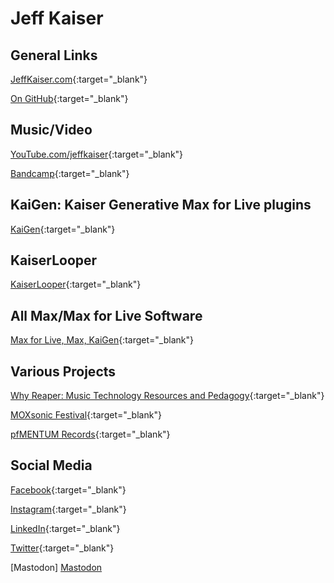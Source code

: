 # Jeff Kaiser

## General Links

[JeffKaiser.com](https://jeffkaiser.com/){:target="_blank"}

[On GitHub](https://github.com/jeffkaiser){:target="_blank"}

## Music/Video

[YouTube.com/jeffkaiser](https://www.youtube.com/jeffkaiser?sub_confirmation=1){:target="_blank"}

[Bandcamp](https://music.jeffkaiser.com/){:target="_blank"}

## KaiGen: Kaiser Generative Max for Live plugins

[KaiGen](https://jeffkaiser.com/product/kaigen-interactive-and-generative-software-by-jeff-kaiser-max-for-live-plugins-and-max-projects/){:target="_blank"}

## KaiserLooper

[KaiserLooper](https://jeffkaiser.com/product/kaiserlooper-live-looping-software-for-max/){:target="_blank"}

## All Max/Max for Live Software

[Max for Live, Max, KaiGen](https://jeffkaiser.com/max/){:target="_blank"}

## Various Projects

[Why Reaper: Music Technology Resources and Pedagogy](https://whyreaper.com/){:target="_blank"}

[MOXsonic Festival](https://moxsonic.org/){:target="_blank"}

[pfMENTUM Records](https://jeffkaiser.com/pfmentum/){:target="_blank"}

## Social Media

[Facebook](https://www.facebook.com/pfmentum){:target="_blank"}

[Instagram](https://www.instagram.com/jeffkaiser/){:target="_blank"}

[LinkedIn](https://www.linkedin.com/in/jkais/){:target="_blank"}

[Twitter](https://twitter.com/jkais){:target="_blank"}

[Mastodon] <a rel="me" href="https://musician.social/@jeffkaiser">Mastodon</a>
